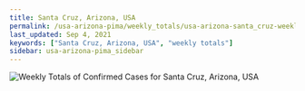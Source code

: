 ```yaml
---
title: Santa Cruz, Arizona, USA
permalink: /usa-arizona-pima/weekly_totals/usa-arizona-santa_cruz-weekly_totals.html
last_updated: Sep 4, 2021
keywords: ["Santa Cruz, Arizona, USA", "weekly totals"]
sidebar: usa-arizona-pima_sidebar
---
```


![Weekly Totals of Confirmed Cases for Santa Cruz, Arizona, USA](/covid_tracker/images/graphs/usa-arizona-santa_cruz-weekly_totals_graph.png)
